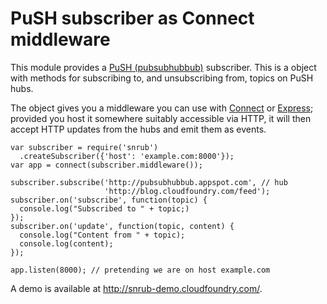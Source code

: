 # PuSH subscriber as Connect middleware

This module provides a [PuSH
(pubsubhubbub)](http://pubsubhubbub.appspot.com) subscriber. This is a
object with methods for subscribing to, and unsubscribing from, topics
on PuSH hubs.

The object gives you a middleware you can use with
[Connect](http://www.senchalabs.org/connect/connect.html) or
[Express](http://expressjs.com/guide.html); provided you host it
somewhere suitably accessible via HTTP, it will then accept HTTP
updates from the hubs and emit them as events.

    var subscriber = require('snrub')
      .createSubscriber({'host': 'example.com:8000'});
    var app = connect(subscriber.middleware());

    subscriber.subscribe('http://pubsubhubbub.appspot.com', // hub
                         'http://blog.cloudfoundry.com/feed');
    subscriber.on('subscribe', function(topic) {
      console.log("Subscribed to " + topic;)
    });
    subscriber.on('update', function(topic, content) {
      console.log("Content from " + topic);
      console.log(content);
    });

    app.listen(8000); // pretending we are on host example.com

A demo is available at http://snrub-demo.cloudfoundry.com/.
